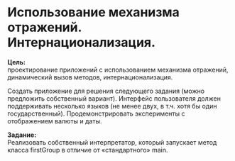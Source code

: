 # Использование механизма отражений. Интернационализация.

**Цель:**\
проектирование приложений с использованием механизма отражений, динамический вызов методов, интернационализация.

Создать приложение для решения следующего задания (можно предложить собственный вариант). Интерфейс пользователя должен поддерживать несколько языков (не менее двух, в т.ч. хотя бы один государственный). Продемонстрировать эксперименты с отображением валюты и даты.

**Задание:**\
Реализовать собственный интерпретатор, который запускает метод класса firstGroup в отличие от «стандартного» main.
